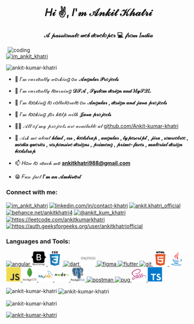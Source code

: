 <h1 align="center">𝐻𝒾 ✌, 𝐼'𝓂 𝒜𝓃𝓀𝒾𝓉 𝒦𝒽𝒶𝓉𝓇𝒾</h1>
<h3 align="center">𝒜 𝓅𝒶𝓈𝓈𝒾𝑜𝓃𝒶𝓉𝑒 𝓌𝑒𝒷 𝒹𝑒𝓋𝑒𝓁𝑜𝓅𝑒𝓇 💻 𝒻𝓇𝑜𝓂 𝐼𝓃𝒹𝒾𝒶</h3>
<img align="right" alt="coding" width="500" src="https://media.tenor.com/NOYF3f82b_gAAAAC/programmer.gif">
<p align="left"> <a href="https://twitter.com/im_ankit_khatri" target="blank"><img src="https://img.shields.io/twitter/follow/im_ankit_khatri?logo=twitter&style=for-the-badge" alt="im_ankit_khatri" /></a> </p>

<p align="left"> <img src="https://komarev.com/ghpvc/?username=ankit-kumar-khatri&label=Profile%20views&color=0e75b6&style=flat" alt="ankit-kumar-khatri" /> </p>

- 🔭 𝐼’𝓂 𝒸𝓊𝓇𝓇𝑒𝓃𝓉𝓁𝓎 𝓌𝑜𝓇𝓀𝒾𝓃𝑔 𝑜𝓃 **𝒜𝓃𝑔𝓊𝓁𝒶𝓇 𝒫𝓇𝑜𝒿𝑒𝒸𝓉𝓈**

- 🌱 𝐼’𝓂 𝒸𝓊𝓇𝓇𝑒𝓃𝓉𝓁𝓎 𝓁𝑒𝒶𝓇𝓃𝒾𝓃𝑔 **𝒟𝒮𝒜 , 𝒮𝓎𝓈𝓉𝑒𝓂 𝒹𝑒𝓈𝒾𝑔𝓃 𝒶𝓃𝒹 𝑀𝓎𝒮𝒬𝐿**

- 👯 𝐼’𝓂 𝓁𝑜𝑜𝓀𝒾𝓃𝑔 𝓉𝑜 𝒸𝑜𝓁𝓁𝒶𝒷𝑜𝓇𝒶𝓉𝑒 𝑜𝓃 **𝒜𝓃𝑔𝓊𝓁𝒶𝓇 , 𝒹𝑒𝓈𝒾𝑔𝓃 𝒶𝓃𝒹 𝒿𝒶𝓋𝒶 𝓅𝓇𝑜𝒿𝑒𝒸𝓉𝓈**

- 🤝 𝐼’𝓂 𝓁𝑜𝑜𝓀𝒾𝓃𝑔 𝒻𝑜𝓇 𝒽𝑒𝓁𝓅 𝓌𝒾𝓉𝒽 **𝒥𝒶𝓋𝒶 𝓅𝓇𝑜𝒿𝑒𝒸𝓉𝓈**

- 👨‍💻 𝒜𝓁𝓁 𝑜𝒻 𝓂𝓎 𝓅𝓇𝑜𝒿𝑒𝒸𝓉𝓈 𝒶𝓇𝑒 𝒶𝓋𝒶𝒾𝓁𝒶𝒷𝓁𝑒 𝒶𝓉 [github.com/Ankit-kumar-khatri](github.com/Ankit-kumar-khatri)

- 💬 𝒜𝓈𝓀 𝓂𝑒 𝒶𝒷𝑜𝓊𝓉 **𝒽𝓉𝓂𝓁 , 𝒸𝓈𝓈 , 𝒷𝑜𝑜𝓉𝓈𝓉𝓇𝒶𝓅 , 𝒶𝓃𝑔𝓊𝓁𝒶𝓇 , 𝓉𝓎𝓅𝑒𝓈𝒸𝓇𝒾𝓅𝓉 , 𝒿𝒾𝓇𝒶 , 𝓈𝑜𝓊𝓇𝒸𝑒𝓉𝓇𝑒𝑒 , 𝓂𝑒𝒹𝒾𝒶 𝓆𝓊𝑒𝓇𝒾𝑒𝓈 , 𝓇𝑒𝓈𝓅𝑜𝓃𝓈𝒾𝓋𝑒 𝒹𝑒𝓈𝒾𝑔𝓃𝓈 , 𝓅𝓇𝒾𝓂𝑒𝓃𝑔 , 𝓅𝓇𝒾𝓂𝑒-𝒻𝒶𝒸𝑒𝓈 , 𝓂𝒶𝓉𝑒𝓇𝒾𝒶𝓁 𝒹𝑒𝓈𝒾𝑔𝓃 𝒷𝑜𝑜𝓉𝓈𝓉𝓇𝒶𝓅**

- 📫 𝐻𝑜𝓌 𝓉𝑜 𝓇𝑒𝒶𝒸𝒽 𝓂𝑒 **ankitkhatri988@gmail.com**

- 😁 𝐹𝓊𝓃 𝒻𝒶𝒸𝓉 **𝐼'𝓂 𝒶𝓃 𝒜𝓂𝒷𝒾𝓋𝑒𝓇𝓉**

<h3 align="left">Connect with me:</h3>
<p align="left">
<a href="https://twitter.com/im_ankit_khatri" target="blank"><img align="center" src="https://raw.githubusercontent.com/rahuldkjain/github-profile-readme-generator/master/src/images/icons/Social/twitter.svg" alt="im_ankit_khatri" height="30" width="40" /></a>
<a href="https://linkedin.com/in/contact-khatri" target="blank"><img align="center" src="https://raw.githubusercontent.com/rahuldkjain/github-profile-readme-generator/master/src/images/icons/Social/linked-in-alt.svg" alt="linkedin.com/in/contact-khatri" height="30" width="40" /></a>
<a href="https://instagram.com/ankit.khatri_official" target="blank"><img align="center" src="https://raw.githubusercontent.com/rahuldkjain/github-profile-readme-generator/master/src/images/icons/Social/instagram.svg" alt="ankit.khatri_official" height="30" width="40" /></a>
<a href="https://www.behance.net/ankitkhatri4" target="blank"><img align="center" src="https://raw.githubusercontent.com/rahuldkjain/github-profile-readme-generator/master/src/images/icons/Social/behance.svg" alt="behance.net/ankitkhatri4" height="30" width="40" /></a>
<a href="https://www.hackerrank.com/ankit_kum_khatri" target="blank"><img align="center" src="https://raw.githubusercontent.com/rahuldkjain/github-profile-readme-generator/master/src/images/icons/Social/hackerrank.svg" alt="@ankit_kum_khatri" height="30" width="40" /></a>
<a href="https://www.leetcode.com/ankitkumarkhatri" target="blank"><img align="center" src="https://raw.githubusercontent.com/rahuldkjain/github-profile-readme-generator/master/src/images/icons/Social/leet-code.svg" alt="https://leetcode.com/ankitkumarkhatri" height="30" width="40" /></a>
<a href="https://auth.geeksforgeeks.org/user/ankitkhatriofficial" target="blank"><img align="center" src="https://raw.githubusercontent.com/rahuldkjain/github-profile-readme-generator/master/src/images/icons/Social/geeks-for-geeks.svg" alt="https://auth.geeksforgeeks.org/user/ankitkhatriofficial" height="30" width="40" /></a>
</p>

<h3 align="left">Languages and Tools:</h3>
<p align="left"> <a href="https://angular.io" target="_blank" rel="noreferrer"> <img src="https://angular.io/assets/images/logos/angular/angular.svg" alt="angular" width="40" height="40"/> </a> <a href="https://getbootstrap.com" target="_blank" rel="noreferrer"> <img src="https://raw.githubusercontent.com/devicons/devicon/master/icons/bootstrap/bootstrap-plain-wordmark.svg" alt="bootstrap" width="40" height="40"/> </a> <a href="https://www.w3schools.com/css/" target="_blank" rel="noreferrer"> <img src="https://raw.githubusercontent.com/devicons/devicon/master/icons/css3/css3-original-wordmark.svg" alt="css3" width="40" height="40"/> </a> <a href="https://dart.dev" target="_blank" rel="noreferrer"> <img src="https://www.vectorlogo.zone/logos/dartlang/dartlang-icon.svg" alt="dart" width="40" height="40"/> </a> <a href="https://expressjs.com" target="_blank" rel="noreferrer"> <img src="https://raw.githubusercontent.com/devicons/devicon/master/icons/express/express-original-wordmark.svg" alt="express" width="40" height="40"/> </a> <a href="https://www.figma.com/" target="_blank" rel="noreferrer"> <img src="https://www.vectorlogo.zone/logos/figma/figma-icon.svg" alt="figma" width="40" height="40"/> </a> <a href="https://flutter.dev" target="_blank" rel="noreferrer"> <img src="https://www.vectorlogo.zone/logos/flutterio/flutterio-icon.svg" alt="flutter" width="40" height="40"/> </a> <a href="https://git-scm.com/" target="_blank" rel="noreferrer"> <img src="https://www.vectorlogo.zone/logos/git-scm/git-scm-icon.svg" alt="git" width="40" height="40"/> </a> <a href="https://www.w3.org/html/" target="_blank" rel="noreferrer"> <img src="https://raw.githubusercontent.com/devicons/devicon/master/icons/html5/html5-original-wordmark.svg" alt="html5" width="40" height="40"/> </a> <a href="https://www.java.com" target="_blank" rel="noreferrer"> <img src="https://raw.githubusercontent.com/devicons/devicon/master/icons/java/java-original.svg" alt="java" width="40" height="40"/> </a> <a href="https://developer.mozilla.org/en-US/docs/Web/JavaScript" target="_blank" rel="noreferrer"> <img src="https://raw.githubusercontent.com/devicons/devicon/master/icons/javascript/javascript-original.svg" alt="javascript" width="40" height="40"/> </a> <a href="https://www.mongodb.com/" target="_blank" rel="noreferrer"> <img src="https://raw.githubusercontent.com/devicons/devicon/master/icons/mongodb/mongodb-original-wordmark.svg" alt="mongodb" width="40" height="40"/> </a> <a href="https://www.mysql.com/" target="_blank" rel="noreferrer"> <img src="https://raw.githubusercontent.com/devicons/devicon/master/icons/mysql/mysql-original-wordmark.svg" alt="mysql" width="40" height="40"/> </a> <a href="https://nodejs.org" target="_blank" rel="noreferrer"> <img src="https://raw.githubusercontent.com/devicons/devicon/master/icons/nodejs/nodejs-original-wordmark.svg" alt="nodejs" width="40" height="40"/> </a> <a href="https://www.postgresql.org" target="_blank" rel="noreferrer"> <img src="https://raw.githubusercontent.com/devicons/devicon/master/icons/postgresql/postgresql-original-wordmark.svg" alt="postgresql" width="40" height="40"/> </a> <a href="https://postman.com" target="_blank" rel="noreferrer"> <img src="https://www.vectorlogo.zone/logos/getpostman/getpostman-icon.svg" alt="postman" width="40" height="40"/> </a> <a href="https://pugjs.org" target="_blank" rel="noreferrer"> <img src="https://cdn.worldvectorlogo.com/logos/pug.svg" alt="pug" width="40" height="40"/> </a> <a href="https://sass-lang.com" target="_blank" rel="noreferrer"> <img src="https://raw.githubusercontent.com/devicons/devicon/master/icons/sass/sass-original.svg" alt="sass" width="40" height="40"/> </a> <a href="https://www.typescriptlang.org/" target="_blank" rel="noreferrer"> <img src="https://raw.githubusercontent.com/devicons/devicon/master/icons/typescript/typescript-original.svg" alt="typescript" width="40" height="40"/> </a> </p>

<p><img align="left" src="https://github-readme-stats.vercel.app/api/top-langs?username=ankit-kumar-khatri&show_icons=true&locale=en&layout=compact" alt="ankit-kumar-khatri" /></p>

<p>&nbsp;<img align="center" src="https://github-readme-stats.vercel.app/api?username=ankit-kumar-khatri&show_icons=true&locale=en" alt="ankit-kumar-khatri" /></p>

<p><img align="center" src="https://github-readme-streak-stats.herokuapp.com/?user=ankit-kumar-khatri&" alt="ankit-kumar-khatri" /></p>


<p align="left"> <a href="https://github.com/ryo-ma/github-profile-trophy"><img src="https://github-profile-trophy.vercel.app/?username=ankit-kumar-khatri" alt="ankit-kumar-khatri" /></a> </p>


